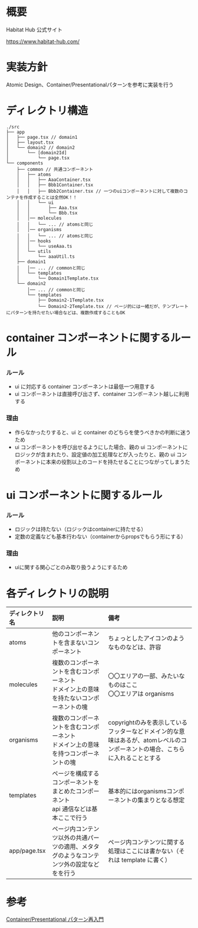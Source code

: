 # 概要

Habitat Hub 公式サイト

https://www.habitat-hub.com/

# 実装方針
Atomic Design、Container/Presentationalパターンを参考に実装を行う

# ディレクトリ構造

```
./src
├── app
│   ├── page.tsx // domain1
│   ├── layout.tsx
│   └── domain2 // domain2
│       └── [domain2Id]
│           └── page.tsx
└── components
    ├── common // 共通コンポーネント
    │   ├── atoms
    │   │   ├── AaaContainer.tsx
    │   │   ├── Bbb1Container.tsx
    │   │   ├── Bbb2Container.tsx // 一つのuiコンポーネントに対して複数のコンテナを作成することは全然OK！！
    │   │   └── ui
    │   │       ├── Aaa.tsx
    │   │       └── Bbb.tsx
    │   │── molecules
    │   │   └── ... // atomsと同じ
    │   │── organisms
    │   │   └── ... // atomsと同じ
    │   │── hooks
    │   │   └── useAaa.ts
    │   └── utils
    │       └── aaaUtil.ts
    ├── domain1
    │   │── ... // commonと同じ
    │   └── templates
    │       └── Domain1Template.tsx
    └── domain2
        │── ... // commonと同じ
        └── templates
            ├── Domain2-1Template.tsx
            └── Domain2-2Template.tsx // ページ的には一緒だが、テンプレートにパターンを持たせたい場合などは、複数作成することもOK
```

# container コンポーネントに関するルール

### ルール

- ui に対応する container コンポーネントは最低一つ用意する
- ui コンポーネントは直接呼び出さず、container コンポーネント越しに利用する

### 理由
- 作らなかったりすると、ui と container のどちらを使うべきかの判断に迷うため
- ui コンポーネントを呼び出せるようにした場合、親の ui コンポーネントにロジックが含まれたり、設定値の加工処理などが入ったりと、親の ui コンポーネントに本来の役割以上のコードを持たせることにつながってしまうため

# ui コンポーネントに関するルール

### ルール

- ロジックは持たない（ロジックはcontainerに持たせる）
- 定数の定義なども基本行わない（containerからpropsでもらう形にする）

### 理由

- uiに関する関心ごとのみ取り扱うようにするため

# 各ディレクトリの説明

| ディレクトリ名 | 説明 | 備考 |
|:---|:---|:---|
| atoms | 他のコンポーネントを含まないコンポーネント | ちょっとしたアイコンのようなものなどは、許容 |
| molecules | 複数のコンポーネントを含むコンポーネント <br/> ドメイン上の意味を持たないコンポーネントの塊  | 〇〇エリアの一部、みたいなものはここ <br/> 〇〇エリアは organisms | | 
| organisms | 複数のコンポーネントを含むコンポーネント <br/> ドメイン上の意味を持つコンポーネントの塊 | copyrightのみを表示しているフッターなどドメイン的な意味はあるが、atomレベルのコンポーネントの場合、こちらに入れることとする |
| templates | ページを構成するコンポーネントをまとめたコンポーネント <br/> api 通信などは基本ここで行う | 基本的にはorganismsコンポーネントの集まりとなる想定 |
| app/page.tsx | ページ内コンテンツ以外の共通パーツの適用、メタタグのようなコンテンツ外の設定などをを行う | ページ内コンテンツに関する処理はここには書かない（それは template に書く） |

# 参考

[Container/Presentational パターン再入門](https://zenn.dev/buyselltech/articles/9460c75b7cd8d1)
